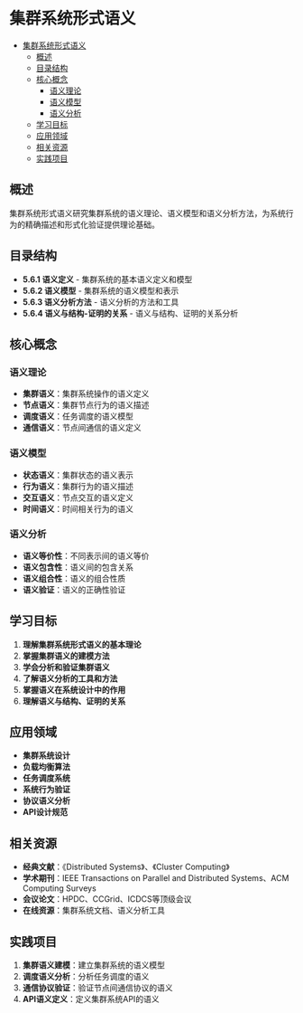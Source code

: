 # 集群系统形式语义


<!-- TOC START -->

- [集群系统形式语义](#集群系统形式语义)
  - [概述](#概述)
  - [目录结构](#目录结构)
  - [核心概念](#核心概念)
    - [语义理论](#语义理论)
    - [语义模型](#语义模型)
    - [语义分析](#语义分析)
  - [学习目标](#学习目标)
  - [应用领域](#应用领域)
  - [相关资源](#相关资源)
  - [实践项目](#实践项目)

<!-- TOC END -->

## 概述

集群系统形式语义研究集群系统的语义理论、语义模型和语义分析方法，为系统行为的精确描述和形式化验证提供理论基础。

## 目录结构

- **5.6.1 语义定义** - 集群系统的基本语义定义和模型
- **5.6.2 语义模型** - 集群系统的语义模型和表示
- **5.6.3 语义分析方法** - 语义分析的方法和工具
- **5.6.4 语义与结构-证明的关系** - 语义与结构、证明的关系分析

## 核心概念

### 语义理论

- **集群语义**：集群系统操作的语义定义
- **节点语义**：集群节点行为的语义描述
- **调度语义**：任务调度的语义模型
- **通信语义**：节点间通信的语义定义

### 语义模型

- **状态语义**：集群状态的语义表示
- **行为语义**：集群行为的语义描述
- **交互语义**：节点交互的语义定义
- **时间语义**：时间相关行为的语义

### 语义分析

- **语义等价性**：不同表示间的语义等价
- **语义包含性**：语义间的包含关系
- **语义组合性**：语义的组合性质
- **语义验证**：语义的正确性验证

## 学习目标

1. **理解集群系统形式语义的基本理论**
2. **掌握集群语义的建模方法**
3. **学会分析和验证集群语义**
4. **了解语义分析的工具和方法**
5. **掌握语义在系统设计中的作用**
6. **理解语义与结构、证明的关系**

## 应用领域

- **集群系统设计**
- **负载均衡算法**
- **任务调度系统**
- **系统行为验证**
- **协议语义分析**
- **API设计规范**

## 相关资源

- **经典文献**：《Distributed Systems》、《Cluster Computing》
- **学术期刊**：IEEE Transactions on Parallel and Distributed Systems、ACM Computing Surveys
- **会议论文**：HPDC、CCGrid、ICDCS等顶级会议
- **在线资源**：集群系统文档、语义分析工具

## 实践项目

1. **集群语义建模**：建立集群系统的语义模型
2. **调度语义分析**：分析任务调度的语义
3. **通信协议验证**：验证节点间通信协议的语义
4. **API语义定义**：定义集群系统API的语义

